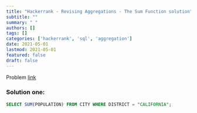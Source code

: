 ```yaml
---
title: "Hackerrank - Revising Aggregations - The Sum Function solution"
subtitle: ""
summary: " "
authors: []
tags: []
categories: ['hackerrank', 'sql', 'aggregation']
date: 2021-05-01
lastmod: 2021-05-01
featured: false
draft: false
---
```

Problem [link](https://www.hackerrank.com/challenges/revising-aggregations-sum)

### Solution one:

```sql
SELECT SUM(POPULATION) FROM CITY WHERE DISTRICT = "CALIFORNIA";
```
